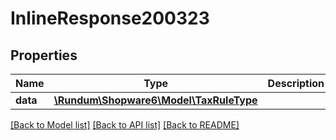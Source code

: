 # InlineResponse200323

## Properties
Name | Type | Description | Notes
------------ | ------------- | ------------- | -------------
**data** | [**\Rundum\Shopware6\Model\TaxRuleType**](TaxRuleType.md) |  | [optional] 

[[Back to Model list]](../../README.md#documentation-for-models) [[Back to API list]](../../README.md#documentation-for-api-endpoints) [[Back to README]](../../README.md)

